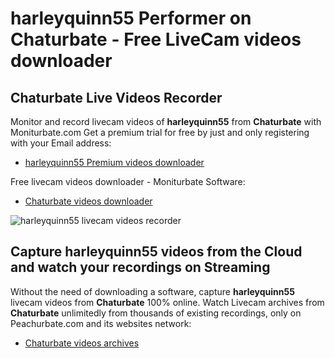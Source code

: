 # harleyquinn55 Performer on Chaturbate - Free LiveCam videos downloader

## Chaturbate Live Videos Recorder

Monitor and record livecam videos of **harleyquinn55** from **Chaturbate** with Moniturbate.com
Get a premium trial for free by just and only registering with your Email address:
* [harleyquinn55 Premium videos downloader](https://moniturbate.com/request-demo-licence-key.html)

Free livecam videos downloader - Moniturbate Software:
* [Chaturbate videos downloader](https://moniturbate.com/moniturbate-download-software.html)

![harleyquinn55 livecam videos recorder](https://peachurnet.com/templates/moniturbate-software.png)


## Capture harleyquinn55 videos from the Cloud and watch your recordings on Streaming

Without the need of downloading a software, capture **harleyquinn55** livecam videos from **Chaturbate** 100% online.
Watch Livecam archives from **Chaturbate** unlimitedly from thousands of existing recordings, only on Peachurbate.com and its websites network:
* [Chaturbate videos archives](https://peachurnet.com/)